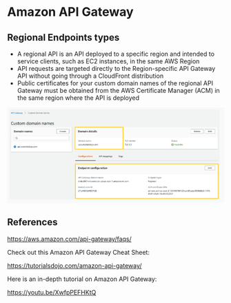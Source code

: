 # Amazon API Gateway


## Regional Endpoints types
- A regional API is an API deployed to a specific region and intended to service clients, such as EC2 instances, in the same AWS Region
- API requests are targeted directly to the Region-specific API Gateway API without going through a CloudFront distribution
- Public certificates for your custom domain names of the regional API Gateway must be obtained from the AWS Certificate Manager (ACM) in the same region where the API is deployed


![Alt text](images/api-gateway-regional.png)

## References

https://aws.amazon.com/api-gateway/faqs/

Check out this Amazon API Gateway Cheat Sheet:

https://tutorialsdojo.com/amazon-api-gateway/

Here is an in-depth tutorial on Amazon API Gateway:

https://youtu.be/XwfpPEFHKtQ